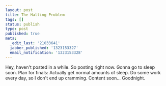 ```yaml
---
layout: post
title: The Halting Problem
tags: []
status: publish
type: post
published: true
meta:
  _edit_last: '21033641'
  jabber_published: '1323153327'
  email_notification: '1323153328'
---
```

Hey, haven't posted in a while. So posting right now. Gonna go to sleep soon. Plan for finals: Actually get normal amounts of sleep. Do some work every day, so I don't end up cramming. Content soon... Goodnight.

